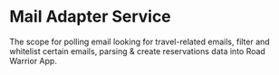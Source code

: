# Mail Adapter Service

The scope for polling email looking for travel-related emails, filter and whitelist certain emails, parsing & create reservations data into Road Warrior App.
